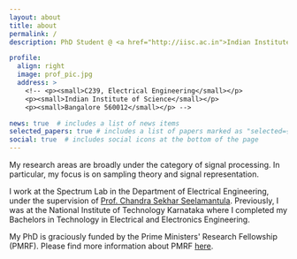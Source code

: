 ```yaml
---
layout: about
title: about
permalink: /
description: PhD Student @ <a href="http://iisc.ac.in">Indian Institute of Science</a>

profile:
  align: right
  image: prof_pic.jpg
  address: >
    <!-- <p><small>C239, Electrical Engineering</small></p>
    <p><small>Indian Institute of Science</small></p>
    <p><small>Bangalore 560012</small></p> -->

news: true  # includes a list of news items
selected_papers: true # includes a list of papers marked as "selected={true}"
social: true  # includes social icons at the bottom of the page
---
```


My research areas are broadly under the category of signal processing. In particular, my focus is on sampling theory and signal representation.

I work at the Spectrum Lab in the Department of Electrical Engineering, under the supervision of [Prof. Chandra Sekhar Seelamantula](https://sites.google.com/site/chandrasekharseelamantula/). Previously, I was at the National Institute of Technology Karnataka where I completed my Bachelors in Technology in Electrical and Electronics Engineering.

My PhD is graciously funded by the Prime Ministers' Research Fellowship (PMRF). Please find more information about PMRF [here](https://pmrf.in).

<!-- Write your biography here. Tell the world about yourself. Link to your favorite [subreddit](http://reddit.com). You can put a picture in, too. The code is already in, just name your picture `prof_pic.jpg` and put it in the `img/` folder.

Put your address / P.O. box / other info right below your picture. You can also disable any these elements by editing `profile` property of the YAML header of your `_pages/about.md`. Edit `_bibliography/papers.bib` and Jekyll will render your [publications page](/al-folio/publications/) automatically. -->

<!-- Link to your social media connections, too. This theme is set up to use [Font Awesome icons](http://fortawesome.github.io/Font-Awesome/) and [Academicons](https://jpswalsh.github.io/academicons/), like the ones below. Add your Facebook, Twitter, LinkedIn, Google Scholar, or just disable all of them. -->
